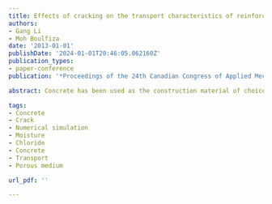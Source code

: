```yaml
---
title: Effects of cracking on the transport characteristics of reinforced concrete
authors:
- Gang Li
- Moh Boulfiza
date: '2013-01-01'
publishDate: '2024-01-01T20:46:05.062160Z'
publication_types:
- paper-conference
publication: '*Proceedings of the 24th Canadian Congress of Applied Mechanics*'

abstract: Concrete has been used as the construction material of choice in harsh environments due to its good durability relative low cost. Reinforced concrete structures, on the other hand, exhibit some vulnerability under saline environments due to reinforcement corrosion. The penetration of chloride ions plays a crucial role in rebar corrosion and, hence, for the durability and service life of a structure. The problem is even more acute once cracking occurs.  Comprehension and correct modeling of transport of moisture and chemicals in damaged concrete under severe environmental conditions are the object of the present study. Chloride ions’ ingress in both the pre-cracked and cracked regimes has been addressed. The effect of a single crack allowed to interact with the surrounding matrix on the chloride ingress is investigated. The presence of cracks is shown to have a dramatic impact on chloride penetration. Moisture movement and chlorides ingress both, in the matrix and through the crack, are tested and modeled according to the models presented in this paper.

tags:
- Concrete
- Crack
- Numerical simulation
- Moisture
- Chloride
- Concrete
- Transport
- Porous medium

url_pdf: ''

---
```

